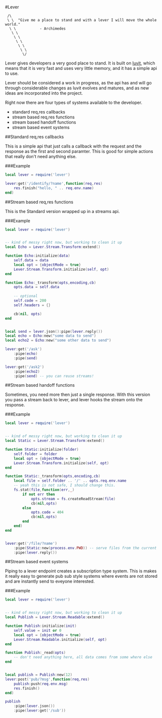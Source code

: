 #Lever

```
 /\
 \ \  "Give me a place to stand and with a lever I will move the whole world."
  \ \           - Archimedes
   \ \
    \ \
     \ \
      \ \
       \ \
        \/
```


Lever gives developers a very good place to stand. It is built on [luvit](https://luvit.io), which means that it is very fast and uses very little memory, and it has a simple api to use.

Lever should be considered a work in progress, as the api has and will go through considerable changes as luvit evolves and matures, and as new ideas are incorporated into the project.


Right now there are four types of systems available to the developer.
- standard req,res callbacks
- stream based req,res functions
- stream based handoff functions
- stream based event systems

##Standard req,res callbacks

This is a simple api that just calls a callback with the request and the response as the first and second paramter. This is good for simple actions that really don't need anything else.

###Example

```lua
local lever = require('lever')

lever:get('/identify/?name',function(req,res)
	res.finish("hello, " .. req.env.name)
end)

```

##Stream based req,res functions

This is the Standard version wrapped up in a streams api.

###Example

```lua
local lever = require('lever')


-- kind of messy right now, but working to clean it up
local Echo = Lever.Stream.Transform:extend()

function Echo:initialize(data)
    self.data = data
    local opt = {objectMode = true}
    Lever.Stream.Transform.initialize(self, opt)
end

function Echo:_transform(opts,encoding,cb)
    opts.data = self.data
    
    -- optional
    self.code = 200
    self.headers = {}

    cb(nil, opts)
end


local send = lever.json():pipe(lever.reply())
local echo = Echo:new("some data to send")
local echo2 = Echo:new("some other data to send")

lever:get('/ask')
	:pipe(echo)
	:pipe(send)

lever:get('/ask2')
	:pipe(echo2)
	:pipe(send) -- you can reuse streams!

```

##Stream based handoff functions

Sometimes, you need more then just a single response. With this version you pass a stream back to lever, and lever hooks the stream onto the response.

###Example

```lua
local lever = require('lever')


-- kind of messy right now, but working to clean it up
local Static = Lever.Stream.Transform:extend()

function Static:initialize(folder)
    self.folder = folder
    local opt = {objectMode = true}
    Lever.Stream.Transform.initialize(self, opt)
end

function Static:_transform(opts,encoding,cb)
    local file = self.folder .. '/' .. opts.req.env.name
    -- yeah this is not safe, I should change this.
    fs.stat(file,function(err,_)
        if not err then
            opts.stream = fs.createReadStream(file)
            cb(nil,opts)
        else
            opts.code = 404
            cb(nil,opts)
        end
    end)
end


lever:get('/file/?name')
    :pipe(Static:new(process.env.PWD)) -- serve files from the current directory
    :pipe(lever.reply())
```

##Stream based event systems

Piping to a lever endpoint creates a subscription type system. This is makes it really easy to generate pub sub style systems where events are not stored and are instantly send to eveyone interested.

###Example

```lua
local lever = require('lever')


-- kind of messy right now, but working to clean it up
local Publish = Lever.Stream.Readable:extend()

function Publish:initialize(init)
    self.value = init or 0
    local opt = {objectMode = true}
    Lever.Stream.Readable.initialize(self, opt)
end

function Publish:_read(opts)
	-- don't need anything here, all data comes from some where else
end


local publish = Publish:new(12)
lever:post('pub/?msg',function(req,res)
	publish:push(req.env.msg)
	res.finish()
end)

publish
    :pipe(lever.json())
    :pipe(lever:get('/sub'))
```